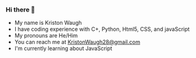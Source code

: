 ### Hi there 👋
- My name is Kriston Waugh
- I have coding experience with C+, Python, Html5, CSS, and javaScript
- My pronouns are He/Him
- You can reach me at KristonWaugh28@gmail.com
- I'm currently learning about JavaScript
<!--
**KristonW/KristonW** is a ✨ _special_ ✨ repository because its `README.md` (this file) appears on your GitHub profile.

Here are some ideas to get you started:

- 🔭 I’m currently working on ...
- 🌱 I’m currently learning JavaScript
- 👯 I’m looking to collaborate on website 
- 🤔 I’m looking for help with ...
- 💬 Ask me about ...
- 📫 How to reach me: KristonWaugh28@gmail.com
- 😄 Pronouns: He/Him
- ⚡ Fun fact: 
-->
